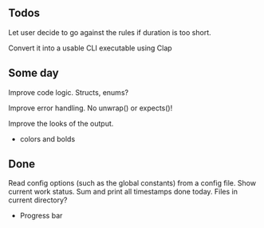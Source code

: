 ## Todos


Let user decide to go against the rules if duration is too short.

Convert it into a usable CLI executable using Clap


## Some day
Improve code logic. Structs, enums?

Improve error handling. No unwrap() or expects()!

Improve the looks of the output.
  - colors and bolds

## Done

Read config options (such as the global constants) from a config file.
Show current work status. Sum and print all timestamps done today.
Files in current directory?
  - Progress bar
